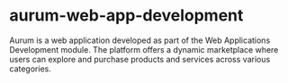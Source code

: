 # aurum-web-app-development
Aurum is a web application developed as part of the Web Applications Development module. The platform offers a dynamic marketplace where users can explore and purchase products and services across various categories.

